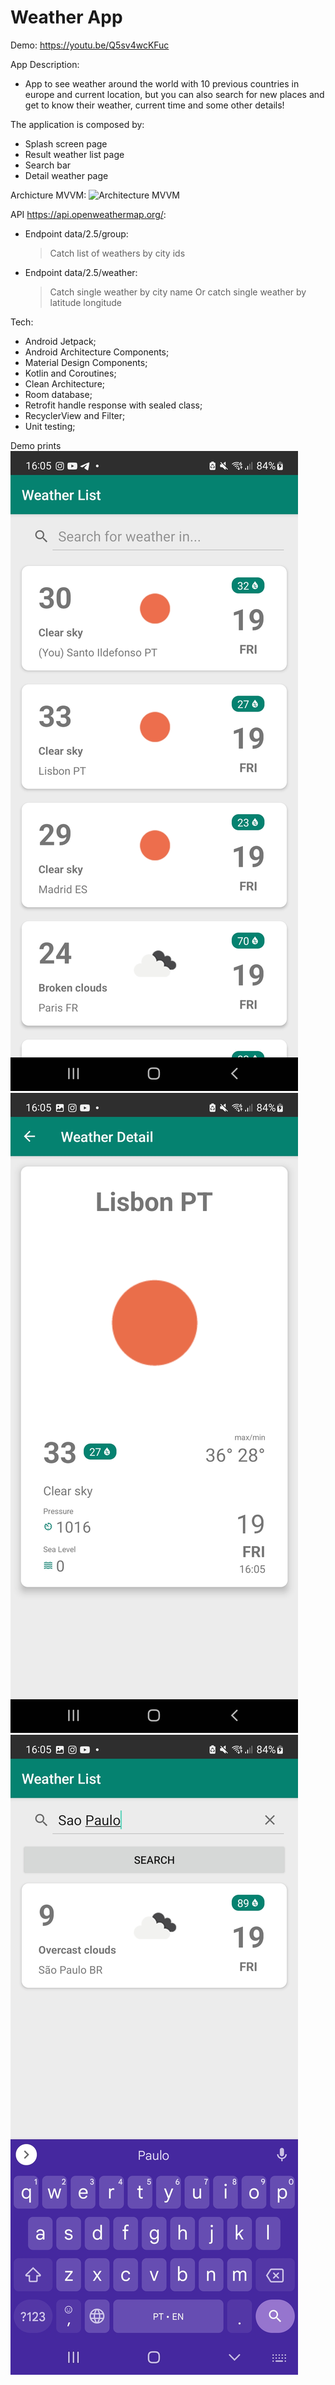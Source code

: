 # Weather App

Demo: https://youtu.be/Q5sv4wcKFuc

App Description:
- App to see weather around the world with 10 previous countries in europe and current location, but you can also search for new places and get to know their weather, current time and some other details!

The application is composed by:
- Splash screen page
- Result weather list page
- Search bar
- Detail weather page


Archicture MVVM:
![Architecture MVVM](https://developer.android.com/static/codelabs/basic-android-kotlin-training-repository-pattern/img/69021c8142d29198.png)


API https://api.openweathermap.org/:

- Endpoint data/2.5/group:
    > Catch list of weathers by city ids

- Endpoint data/2.5/weather:
  > Catch single weather by city name
  > Or catch single weather by latitude longitude

Tech:
- Android Jetpack;
- Android Architecture Components;
- Material Design Components;
- Kotlin and Coroutines;
- Clean Architecture;
- Room database;
- Retrofit handle response with sealed class;
- RecyclerView and Filter;
- Unit testing;


Demo prints
![](https://raw.githubusercontent.com/silvandante/WeatherApp/master/print1.jpg)
![](https://raw.githubusercontent.com/silvandante/WeatherApp/master/print2.jpg)
![](https://raw.githubusercontent.com/silvandante/WeatherApp/master/print3.jpg)
